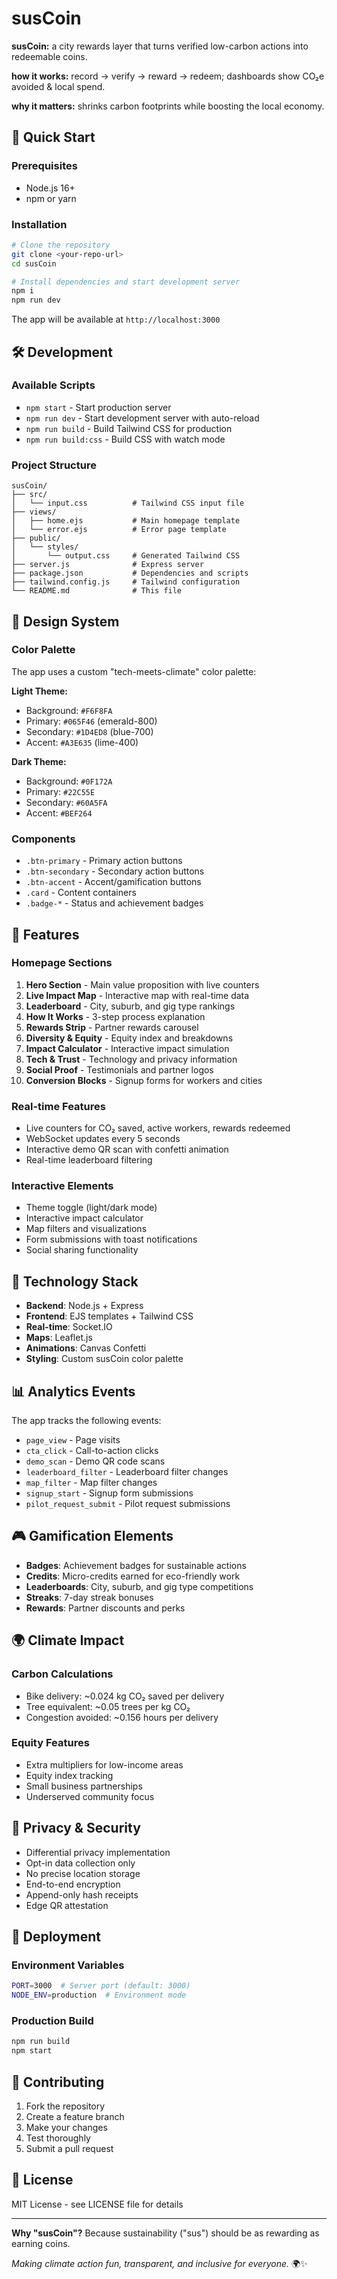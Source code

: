 # susCoin

**susCoin:** a city rewards layer that turns verified low-carbon actions into redeemable coins.

**how it works:** record → verify → reward → redeem; dashboards show CO₂e avoided & local spend.

**why it matters:** shrinks carbon footprints while boosting the local economy.

## 🚀 Quick Start

### Prerequisites
- Node.js 16+ 
- npm or yarn

### Installation
```bash
# Clone the repository
git clone <your-repo-url>
cd susCoin

# Install dependencies and start development server
npm i
npm run dev
```

The app will be available at `http://localhost:3000`

## 🛠️ Development

### Available Scripts
- `npm start` - Start production server
- `npm run dev` - Start development server with auto-reload
- `npm run build` - Build Tailwind CSS for production
- `npm run build:css` - Build CSS with watch mode

### Project Structure
```
susCoin/
├── src/
│   └── input.css          # Tailwind CSS input file
├── views/
│   ├── home.ejs           # Main homepage template
│   └── error.ejs          # Error page template
├── public/
│   └── styles/
│       └── output.css     # Generated Tailwind CSS
├── server.js              # Express server
├── package.json           # Dependencies and scripts
├── tailwind.config.js     # Tailwind configuration
└── README.md              # This file
```

## 🎨 Design System

### Color Palette
The app uses a custom "tech-meets-climate" color palette:

**Light Theme:**
- Background: `#F6F8FA`
- Primary: `#065F46` (emerald-800)
- Secondary: `#1D4ED8` (blue-700)
- Accent: `#A3E635` (lime-400)

**Dark Theme:**
- Background: `#0F172A`
- Primary: `#22C55E`
- Secondary: `#60A5FA`
- Accent: `#BEF264`

### Components
- `.btn-primary` - Primary action buttons
- `.btn-secondary` - Secondary action buttons
- `.btn-accent` - Accent/gamification buttons
- `.card` - Content containers
- `.badge-*` - Status and achievement badges

## 🌟 Features

### Homepage Sections
1. **Hero Section** - Main value proposition with live counters
2. **Live Impact Map** - Interactive map with real-time data
3. **Leaderboard** - City, suburb, and gig type rankings
4. **How It Works** - 3-step process explanation
5. **Rewards Strip** - Partner rewards carousel
6. **Diversity & Equity** - Equity index and breakdowns
7. **Impact Calculator** - Interactive impact simulation
8. **Tech & Trust** - Technology and privacy information
9. **Social Proof** - Testimonials and partner logos
10. **Conversion Blocks** - Signup forms for workers and cities

### Real-time Features
- Live counters for CO₂ saved, active workers, rewards redeemed
- WebSocket updates every 5 seconds
- Interactive demo QR scan with confetti animation
- Real-time leaderboard filtering

### Interactive Elements
- Theme toggle (light/dark mode)
- Interactive impact calculator
- Map filters and visualizations
- Form submissions with toast notifications
- Social sharing functionality

## 🔧 Technology Stack

- **Backend**: Node.js + Express
- **Frontend**: EJS templates + Tailwind CSS
- **Real-time**: Socket.IO
- **Maps**: Leaflet.js
- **Animations**: Canvas Confetti
- **Styling**: Custom susCoin color palette

## 📊 Analytics Events

The app tracks the following events:
- `page_view` - Page visits
- `cta_click` - Call-to-action clicks
- `demo_scan` - Demo QR code scans
- `leaderboard_filter` - Leaderboard filter changes
- `map_filter` - Map filter changes
- `signup_start` - Signup form submissions
- `pilot_request_submit` - Pilot request submissions

## 🎮 Gamification Elements

- **Badges**: Achievement badges for sustainable actions
- **Credits**: Micro-credits earned for eco-friendly work
- **Leaderboards**: City, suburb, and gig type competitions
- **Streaks**: 7-day streak bonuses
- **Rewards**: Partner discounts and perks

## 🌍 Climate Impact

### Carbon Calculations
- Bike delivery: ~0.024 kg CO₂ saved per delivery
- Tree equivalent: ~0.05 trees per kg CO₂
- Congestion avoided: ~0.156 hours per delivery

### Equity Features
- Extra multipliers for low-income areas
- Equity index tracking
- Small business partnerships
- Underserved community focus

## 🔐 Privacy & Security

- Differential privacy implementation
- Opt-in data collection only
- No precise location storage
- End-to-end encryption
- Append-only hash receipts
- Edge QR attestation

## 🚀 Deployment

### Environment Variables
```bash
PORT=3000  # Server port (default: 3000)
NODE_ENV=production  # Environment mode
```

### Production Build
```bash
npm run build
npm start
```

## 🤝 Contributing

1. Fork the repository
2. Create a feature branch
3. Make your changes
4. Test thoroughly
5. Submit a pull request

## 📄 License

MIT License - see LICENSE file for details

---

**Why "susCoin"?**
Because sustainability ("sus") should be as rewarding as earning coins.

*Making climate action fun, transparent, and inclusive for everyone.* 🌍✨
